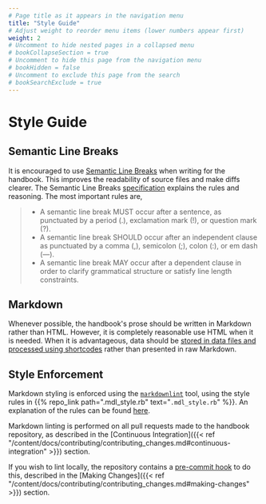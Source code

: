 ```yaml
---
# Page title as it appears in the navigation menu
title: "Style Guide"
# Adjust weight to reorder menu items (lower numbers appear first)
weight: 2
# Uncomment to hide nested pages in a collapsed menu
# bookCollapseSection = true
# Uncomment to hide this page from the navigation menu
# bookHidden = false
# Uncomment to exclude this page from the search
# bookSearchExclude = true
---
```


# Style Guide

## Semantic Line Breaks

It is encouraged to use [Semantic Line Breaks](https://sembr.org/) when writing for the handbook.
This improves the readability of source files and make diffs clearer.
The Semantic Line Breaks [specification](https://sembr.org) explains the rules and reasoning.
The most important rules are,

> - A semantic line break MUST occur after a sentence, as punctuated by a period (.), exclamation mark (!), or question mark (?).
> - A semantic line break SHOULD occur after an independent clause as punctuated by a comma (,), semicolon (;), colon (:), or em dash (—).
> - A semantic line break MAY occur after a dependent clause in order to clarify grammatical structure or satisfy line length constraints.

## Markdown

Whenever possible, the handbook's prose should be written in Markdown rather than HTML.
However, it is completely reasonable use HTML when it is needed.
When it is advantageous, data should be [stored in data files and processed using shortcodes](https://gohugo.io/templates/data-templates/) rather than presented in raw Markdown.

## Style Enforcement

Markdown styling is enforced using the [`markdownlint`](https://github.com/markdownlint/markdownlint) tool, using the style rules in {{% repo_link path=".mdl_style.rb" text="`.mdl_style.rb`" %}}.
An explanation of the rules can be found [here](https://github.com/markdownlint/markdownlint/blob/master/docs/RULES.md).

Markdown linting is performed on all pull requests made to the handbook repository, as described in the [Continuous Integration]({{< ref "/content/docs/contributing/contributing_changes.md#continuous-integration" >}}) section.

If you wish to lint locally, the repository contains a [pre-commit hook](https://pre-commit.com/) to do this, described in the [Making Changes]({{< ref "/content/docs/contributing/contributing_changes.md#making-changes" >}}) section.
